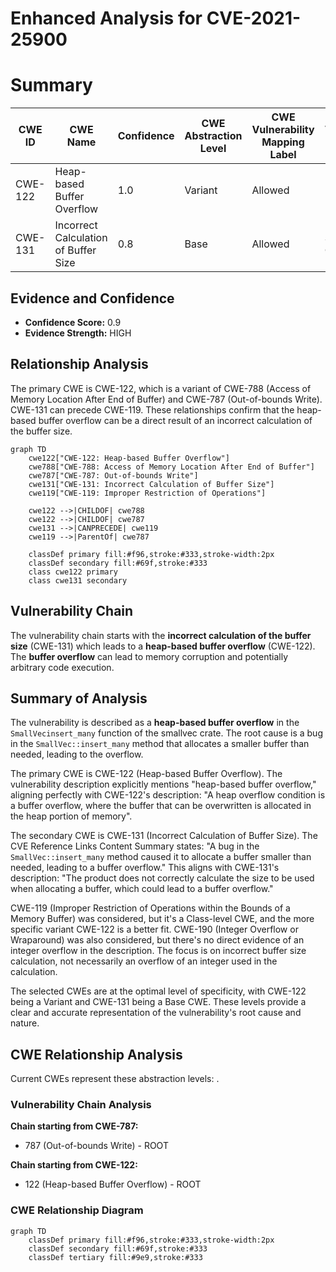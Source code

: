 # Enhanced Analysis for CVE-2021-25900

# Summary
| CWE ID | CWE Name | Confidence | CWE Abstraction Level | CWE Vulnerability Mapping Label | CWE-Vulnerability Mapping Notes |
|---|---|---|---|---|---|
| CWE-122 | Heap-based Buffer Overflow | 1.0 | Variant | Allowed | Primary CWE |
| CWE-131 | Incorrect Calculation of Buffer Size | 0.8 | Base | Allowed | Secondary Candidate |

## Evidence and Confidence

*   **Confidence Score:** 0.9
*   **Evidence Strength:** HIGH

## Relationship Analysis
The primary CWE is CWE-122, which is a variant of CWE-788 (Access of Memory Location After End of Buffer) and CWE-787 (Out-of-bounds Write). CWE-131 can precede CWE-119. These relationships confirm that the heap-based buffer overflow can be a direct result of an incorrect calculation of the buffer size.

```mermaid
graph TD
    cwe122["CWE-122: Heap-based Buffer Overflow"]
    cwe788["CWE-788: Access of Memory Location After End of Buffer"]
    cwe787["CWE-787: Out-of-bounds Write"]
    cwe131["CWE-131: Incorrect Calculation of Buffer Size"]
    cwe119["CWE-119: Improper Restriction of Operations"]
    
    cwe122 -->|CHILDOF| cwe788
    cwe122 -->|CHILDOF| cwe787
    cwe131 -->|CANPRECEDE| cwe119
    cwe119 -->|ParentOf| cwe787
    
    classDef primary fill:#f96,stroke:#333,stroke-width:2px
    classDef secondary fill:#69f,stroke:#333
    class cwe122 primary
    class cwe131 secondary
```

## Vulnerability Chain
The vulnerability chain starts with the **incorrect calculation of the buffer size** (CWE-131) which leads to a **heap-based buffer overflow** (CWE-122). The **buffer overflow** can lead to memory corruption and potentially arbitrary code execution.

## Summary of Analysis
The vulnerability is described as a **heap-based buffer overflow** in the `SmallVecinsert_many` function of the smallvec crate. The root cause is a bug in the `SmallVec::insert_many` method that allocates a smaller buffer than needed, leading to the overflow.

The primary CWE is CWE-122 (Heap-based Buffer Overflow). The vulnerability description explicitly mentions "heap-based buffer overflow," aligning perfectly with CWE-122's description: "A heap overflow condition is a buffer overflow, where the buffer that can be overwritten is allocated in the heap portion of memory".

The secondary CWE is CWE-131 (Incorrect Calculation of Buffer Size). The CVE Reference Links Content Summary states: "A bug in the `SmallVec::insert_many` method caused it to allocate a buffer smaller than needed, leading to a buffer overflow." This aligns with CWE-131's description: "The product does not correctly calculate the size to be used when allocating a buffer, which could lead to a buffer overflow."

CWE-119 (Improper Restriction of Operations within the Bounds of a Memory Buffer) was considered, but it's a Class-level CWE, and the more specific variant CWE-122 is a better fit. CWE-190 (Integer Overflow or Wraparound) was also considered, but there's no direct evidence of an integer overflow in the description. The focus is on incorrect buffer size calculation, not necessarily an overflow of an integer used in the calculation.

The selected CWEs are at the optimal level of specificity, with CWE-122 being a Variant and CWE-131 being a Base CWE. These levels provide a clear and accurate representation of the vulnerability's root cause and nature.


## CWE Relationship Analysis

Current CWEs represent these abstraction levels: .


### Vulnerability Chain Analysis

**Chain starting from CWE-787:**
- 787 (Out-of-bounds Write) - ROOT


**Chain starting from CWE-122:**
- 122 (Heap-based Buffer Overflow) - ROOT



### CWE Relationship Diagram

```mermaid
graph TD
    classDef primary fill:#f96,stroke:#333,stroke-width:2px
    classDef secondary fill:#69f,stroke:#333
    classDef tertiary fill:#9e9,stroke:#333
```